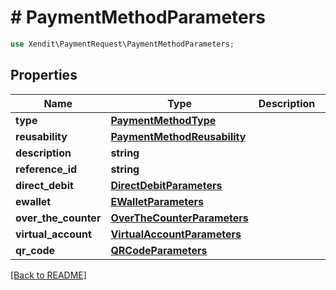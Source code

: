 # # PaymentMethodParameters


```php
use Xendit\PaymentRequest\PaymentMethodParameters;
```
## Properties

| Name | Type | Description | Examples | Notes |
| ------------ | ------------- | ------------- | ------------- | -------------|
| **type** | [**PaymentMethodType**](PaymentMethodType.md) |  | null |  |
| **reusability** | [**PaymentMethodReusability**](PaymentMethodReusability.md) |  | null |  |
| **description** | **string** |  | null |  [optional] |
| **reference_id** | **string** |  | null |  [optional] |
| **direct_debit** | [**DirectDebitParameters**](DirectDebitParameters.md) |  | null |  [optional] |
| **ewallet** | [**EWalletParameters**](EWalletParameters.md) |  | null |  [optional] |
| **over_the_counter** | [**OverTheCounterParameters**](OverTheCounterParameters.md) |  | null |  [optional] |
| **virtual_account** | [**VirtualAccountParameters**](VirtualAccountParameters.md) |  | null |  [optional] |
| **qr_code** | [**QRCodeParameters**](QRCodeParameters.md) |  | null |  [optional] |


[[Back to README]](../../README.md)
